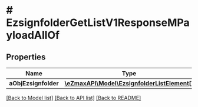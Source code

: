 # # EzsignfolderGetListV1ResponseMPayloadAllOf

## Properties

Name | Type | Description | Notes
------------ | ------------- | ------------- | -------------
**aObjEzsignfolder** | [**\eZmaxAPI\Model\EzsignfolderListElement[]**](EzsignfolderListElement.md) |  |

[[Back to Model list]](../../README.md#models) [[Back to API list]](../../README.md#endpoints) [[Back to README]](../../README.md)
